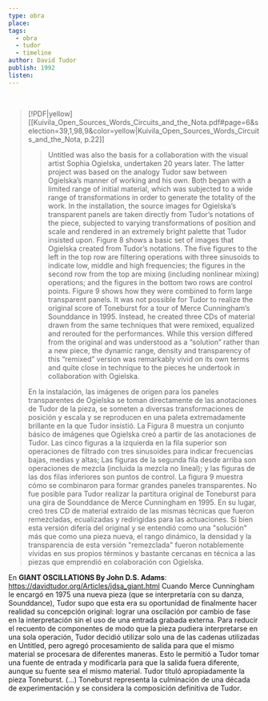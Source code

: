 ```yaml
---
type: obra
place: 
tags:
  - obra
  - tudor
  - timeline
author: David Tudor
publish: 1992
listen:
---
```

<span  
class='ob-timelines'  
data-date='1992-01-01-00'  
data-title='Toneburst, Maps and Fragments'
data-img="https://encrypted-tbn0.gstatic.com/images?q=tbn:ANd9GcQQZzU3bc3KPiB5LIg_19PPxtY-uzfPFj_oOQ&s"
data-type='range'  
data-end='1992-11-01-00'>  
</span>
> [!PDF|yellow] [[Kuivila_Open_Sources_Words_Circuits_and_the_Nota.pdf#page=6&selection=39,1,98,9&color=yellow|Kuivila_Open_Sources_Words_Circuits_and_the_Nota, p.22]]
> > Untitled was also the basis for a collaboration with the visual artist Sophia Ogielska, undertaken 20 years later. The latter project was based on the analogy Tudor saw between Ogielska’s manner of working and his own. Both began with a limited range of initial material, which was subjected to a wide range of transformations in order to generate the totality of the work. In the installation, the source images for Ogielska’s transparent panels are taken directly from Tudor’s notations of the piece, subjected to varying transformations of position and scale and rendered in an extremely bright palette that Tudor insisted upon. Figure 8 shows a basic set of images that Ogielska created from Tudor’s notations. The five figures to the left in the top row are filtering operations with three sinusoids to indicate low, middle and high frequencies; the figures in the second row from the top are mixing (including nonlinear mixing) operations; and the figures in the bottom two rows are control points. Figure 9 shows how they were combined to form large transparent panels. It was not possible for Tudor to realize the original score of Toneburst for a tour of Merce Cunningham’s Sounddance in 1995. Instead, he created three CDs of material drawn from the same techniques that were remixed, equalized and rerouted for the performances. While this version differed from the original and was understood as a “solution” rather than a new piece, the dynamic range, density and transparency of this “remixed” version was remarkably vivid on its own terms and quite close in technique to the pieces he undertook in collaboration with Ogielska.
> 
> En la instalación, las imágenes de origen para los paneles transparentes de Ogielska se toman directamente de las anotaciones de Tudor de la pieza, se someten a diversas transformaciones de posición y escala y se reproducen en una paleta extremadamente brillante en la que Tudor insistió. La Figura 8 muestra un conjunto básico de imágenes que Ogielska creó a partir de las anotaciones de Tudor. Las cinco figuras a la izquierda en la fila superior son operaciones de filtrado con tres sinusoides para indicar frecuencias bajas, medias y altas; Las figuras de la segunda fila desde arriba son operaciones de mezcla (incluida la mezcla no lineal); y las figuras de las dos filas inferiores son puntos de control. La figura 9 muestra cómo se combinaron para formar grandes paneles transparentes. No fue posible para Tudor realizar la partitura original de Toneburst para una gira de Sounddance de Merce Cunningham en 1995. En su lugar, creó tres CD de material extraído de las mismas técnicas que fueron remezcladas, ecualizadas y redirigidas para las actuaciones. Si bien esta versión difería del original y se entendió como una "solución" más que como una pieza nueva, el rango dinámico, la densidad y la transparencia de esta versión "remezclada" fueron notablemente vívidas en sus propios términos y bastante cercanas en técnica a las piezas que emprendió en colaboración con Ogielska.

En **GIANT OSCILLATIONS By John D.S. Adams**:
https://davidtudor.org/Articles/jdsa_giant.html 
Cuando Merce Cunningham le encargó en 1975 una nueva pieza (que se interpretaría con su danza, Sounddance), Tudor supo que esta era su oportunidad de finalmente hacer realidad su concepción original: lograr una oscilación por cambio de fase en la interpretación sin el uso de una entrada grabada externa. Para reducir el recuento de componentes de modo que la pieza pudiera interpretarse en una sola operación, Tudor decidió utilizar solo una de las cadenas utilizadas en Untitled, pero agregó procesamiento de salida para que el mismo material se procesara de diferentes maneras. Esto le permitió a Tudor tomar una fuente de entrada y modificarla para que la salida fuera diferente, aunque su fuente sea el mismo material. Tudor tituló apropiadamente la pieza Toneburst. (...) Toneburst representa la culminación de una década de experimentación y se considera la composición definitiva de Tudor. 